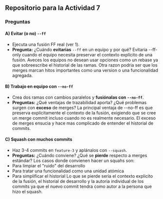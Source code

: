 ## Repositorio para la Actividad 7

### Preguntas

#### A) Evitar (o no) `--ff`

- Ejecuta una fusión FF real (ver 1).
- **Pregunta:** ¿Cuándo **evitarías** `--ff` en un equipo y por qué?
  Evitaria --ff-only cuando el equipo necesita preservar el contexto explícito de una fusión. Aveces los equipos no desean usar opciones como un rebase ya que sobreescribe el historial de las ramas. Otra razon podria ser que los merges marcan hitos importantes como una version o una funcionalidad agregada.

#### B) Trabajo en equipo con `--no-ff`

- Crea dos ramas con cambios paralelos y **fusiónalas con `--no-ff`**.
- **Preguntas:** ¿Qué ventajas de trazabilidad aporta? ¿Qué problemas surgen con **exceso** de merges?
  La principal ventaja de --no-ff es que preserva explícitamente el contexto de la fusión, exigiendo que se cree un merge commit incluso cuando no es realmente necesario.
  El exceso de merges ensucia y hace mas complicado de entender el historial de commits.

#### C) Squash con muchos commits

- Haz 3-4 commits en `feature-3` y aplánalos con `--squash`.
- **Preguntas:** ¿Cuándo conviene? ¿Qué se **pierde** respecto a merges estándar?
  Los casos donde convienen hacer un squahs son:
- Para limpiar el "ruido" del desarrollo
- Para tratar una funcionalidad como una unidad atómica
- Para simplificar el historial
  Lo que se pierde seria el contexto explicito de la fusión, el historial de desarrollo y la autoria individual de los commits ya que el nuevo commit tendra como autor a la persona que hizo el squash.
